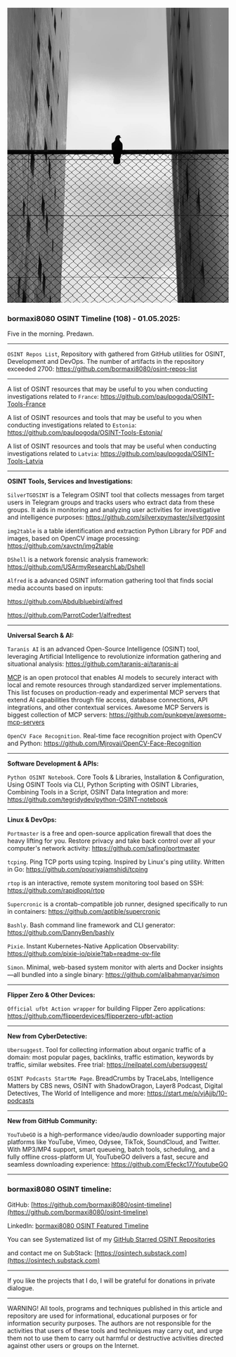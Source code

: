 ![alt text](img/108.jpg)
### bormaxi8080 OSINT Timeline (108) - 01.05.2025:

Five in the morning. Predawn.

----

```OSINT Repos List```, Repository with gathered from GitHub utilities for OSINT, Development and DevOps. The number of artifacts in the repository exceeded 2700: https://github.com/bormaxi8080/osint-repos-list

----

A list of OSINT resources that may be useful to you when conducting investigations related to ```France```: https://github.com/paulpogoda/OSINT-Tools-France

A list of OSINT resources and tools that may be useful to you when conducting investigations related to ```Estonia```: https://github.com/paulpogoda/OSINT-Tools-Estonia/

A list of OSINT resources and tools that may be useful when conducting investigations related to ```Latvia```: https://github.com/paulpogoda/OSINT-Tools-Latvia

----

**OSINT Tools, Services and Investigations:**

```SilverTGOSINT``` is a Telegram OSINT tool that collects messages from target users in Telegram groups and tracks users who extract data from these groups. It aids in monitoring and analyzing user activities for investigative and intelligence purposes: https://github.com/silverxpymaster/silvertgosint

```img2table``` is a table identification and extraction Python Library for PDF and images, based on OpenCV image processing: https://github.com/xavctn/img2table

```DShell``` is a network forensic analysis framework: https://github.com/USArmyResearchLab/Dshell

```Alfred``` is a advanced OSINT information gathering tool that finds social media accounts based on inputs: 

https://github.com/Abdulbluebird/alfred

https://github.com/ParrotCoder1/alfredtest

----

**Universal Search & AI:**

```Taranis AI``` is an advanced Open-Source Intelligence (OSINT) tool, leveraging Artificial Intelligence to revolutionize information gathering and situational analysis: https://github.com/taranis-ai/taranis-ai

[MCP](https://modelcontextprotocol.io/) is an open protocol that enables AI models to securely interact with local and remote resources through standardized server implementations. This list focuses on production-ready and experimental MCP servers that extend AI capabilities through file access, database connections, API integrations, and other contextual services. Awesome MCP Servers is biggest collection of MCP servers: https://github.com/punkpeye/awesome-mcp-servers

```OpenCV Face Recognition```. Real-time face recognition project with OpenCV and Python: https://github.com/Mjrovai/OpenCV-Face-Recognition

---

**Software Development & APIs:**

```Python OSINT Notebook```. Core Tools & Libraries, Installation & Configuration, Using OSINT Tools via CLI, Python Scripting with OSINT Libraries, Combining Tools in a Script, OSINT Data Integration and more: https://github.com/tegridydev/python-OSINT-notebook

----

**Linux & DevOps:**

```Portmaster``` is a free and open-source application firewall that does the heavy lifting for you. Restore privacy and take back control over all your computer's network activity: https://github.com/safing/portmaster

```tcping```. Ping TCP ports using tcping. Inspired by Linux's ping utility. Written in Go: https://github.com/pouriyajamshidi/tcping

```rtop``` is an interactive, remote system monitoring tool based on SSH: https://github.com/rapidloop/rtop

```Supercronic``` is a crontab-compatible job runner, designed specifically to run in containers: https://github.com/aptible/supercronic

```Bashly```. Bash command line framework and CLI generator: https://github.com/DannyBen/bashly

```Pixie```. Instant Kubernetes-Native Application Observability: https://github.com/pixie-io/pixie?tab=readme-ov-file

```Simon```. Minimal, web-based system monitor with alerts and Docker insights—all bundled into a single binary: https://github.com/alibahmanyar/simon

----

**Flipper Zero & Other Devices:**

```Official ufbt Action wrapper``` for building Flipper Zero applications: https://github.com/flipperdevices/flipperzero-ufbt-action

----

**New from CyberDetective:**

```Ubersuggest```. Tool for collecting information about organic traffic of a domain: most popular pages, backlinks, traffic estimation, keywords by traffic, similar websites. Free trial: https://neilpatel.com/ubersuggest/

```OSINT Podcasts StartMe Page```. BreadCrumbs by TraceLabs, Intelligence Matters by CBS news, OSINT with ShadowDragon, Layer8 Podcast, Digital Detectives, The World of Intelligence and more: https://start.me/p/vjAjjb/10-podcasts

----

**New from GitHub Community:**

```YouTubeGO``` is a high-performance video/audio downloader supporting major platforms like YouTube, Vimeo, Odysee, TikTok, SoundCloud, and Twitter. With MP3/MP4 support, smart queueing, batch tools, scheduling, and a fully offline cross-platform UI, YouTubeGO delivers a fast, secure and seamless downloading experience: https://github.com/Efeckc17/YoutubeGO

----
### bormaxi8080 OSINT timeline:

GitHub: [https://github.com/bormaxi8080/osint-timeline](https://github.com/bormaxi8080/osint-timeline)

LinkedIn: [bormaxi8080 OSINT Featured Timeline](https://www.linkedin.com/in/osintech/details/featured/)

You can see Systematized list of my [GitHub Starred OSINT Repositories](https://github.com/bormaxi8080/osint-repos-list)

and contact me on SubStack: [https://osintech.substack.com](https://osintech.substack.com)

----

If you like the projects that I do, I will be grateful for donations in private dialogue.

----

WARNING! All tools, programs and techniques published in this article and repository are used for informational, educational purposes or for information security purposes. The authors are not responsible for the activities that users of these tools and techniques may carry out, and urge them not to use them to carry out harmful or destructive activities directed against other users or groups on the Internet.